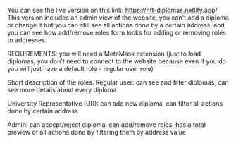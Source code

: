You can see the live version on this link: https://nft-diplomas.netlify.app/
This version includes an admin view of the website, you can't add a diploma or change it but you can still see all actions done by a certain address, and you can see how add/remove roles form looks for adding or removing roles to addresses. 

REQUIREMENTS: you will need a MetaMask extension (just to load diplomas, you don't need to connect to the website because even if you do you will just have a default role - regular user role)

Short description of the roles:
Regular user: can see and filter diplomas, can see more details about every diploma

University Representative (UR): can add new diploma, can filter all actions done by certain address

Admin: can accept/reject diploma, can add/remove roles, has a total preview of all actions done by filtering them by address value
